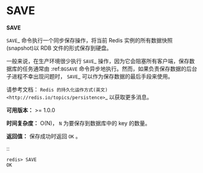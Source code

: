 # SAVE


**SAVE**

`SAVE`_ 命令执行一个同步保存操作，将当前 Redis 实例的所有数据快照(snapshot)以 RDB 文件的形式保存到硬盘。

一般来说，在生产环境很少执行 `SAVE`_ 操作，因为它会阻塞所有客户端，保存数据库的任务通常由 :ref:`BGSAVE` 命令异步地执行。然而，如果负责保存数据的后台子进程不幸出现问题时， `SAVE`_ 可以作为保存数据的最后手段来使用。

请参考文档： `Redis 的持久化运作方式(英文) <http://redis.io/topics/persistence>`_ 以获取更多消息。

**可用版本：**
    >= 1.0.0

**时间复杂度：**
    O(N)， ``N`` 为要保存到数据库中的 key 的数量。

**返回值：**
    保存成功时返回 ``OK`` 。

::

    redis> SAVE
    OK
